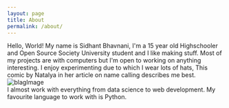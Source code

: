 ```yaml
---
layout: page
title: About
permalink: /about/
---
```


Hello, World! My name is Sidhant Bhavnani, I'm a 15 year old Highschooler and Open Source Society University student and I like making stuff. Most of my projects are with computers but I'm open to working on anything interesting.
I enjoy experimenting due to which I wear lots of hats, This comic by Natalya in her article on name calling describes me best.
![blagImage](https://cdn-images-1.medium.com/max/800/0*qJyReo_akJoo12jT.jpg)</br>
I almost work with everything from data science to web development. My favourite language to work with is Python.
